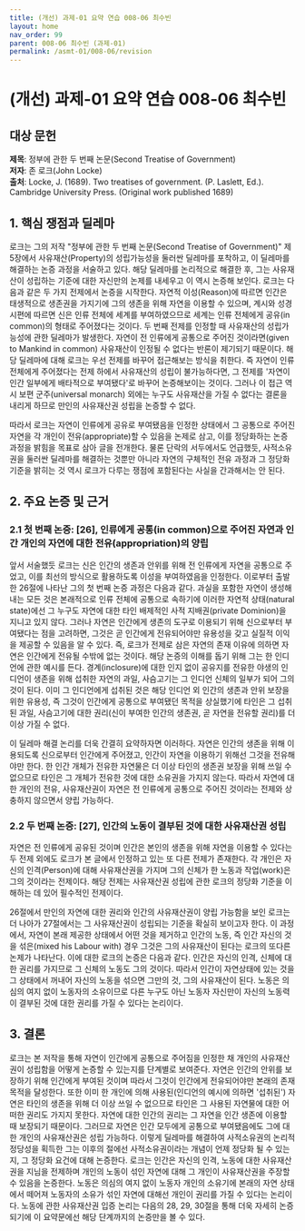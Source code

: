 ```yaml
---
title: (개선) 과제-01 요약 연습 008-06 최수빈
layout: home
nav_order: 99
parent: 008-06 최수빈 (과제-01)
permalink: /asmt-01/008-06/revision
---
```


# (개선) 과제-01 요약 연습 008-06 최수빈 


## 대상 문헌
**제목**: 정부에 관한 두 번째 논문(Second Treatise of Government)<br>
**저자**: 존 로크(John Locke)<br>
**출처**: Locke, J. (1689). Two treatises of government. (P. Laslett, Ed.). Cambridge University Press. (Original work published 1689)  

## 1. 핵심 쟁점과 딜레마  
로크는 그의 저작 "정부에 관한 두 번째 논문(Second Treatise of Government)" 제5장에서 사유재산(Property)의 성립가능성을 둘러싼 딜레마를 포착하고, 이 딜레마를 해결하는 논증 과정을 서술하고 있다. 해당 딜레마를 논리적으로 해결한 후, 그는 사유재산이 성립하는 기준에 대한 자신만의 논제를 내세우고 이 역시 논증해 보인다. 로크는 다음과 같은 두 가지 전제에서 논증을 시작한다. 자연적 이성(Reason)에 따르면 인간은 태생적으로 생존권을 가지기에 그의 생존을 위해 자연을 이용할 수 있으며, 계시와 성경 시편에 따르면 신은 인류 전체에 세계를 부여하였으므로 세계는 인류 전체에게 공유(in common)의 형태로 주어졌다는 것이다. 두 번째 전제를 인정할 때 사유재산의 성립가능성에 관한 딜레마가 발생한다. 자연이 전 인류에게 공통으로 주어진 것이라면(given to Mankind in common) 사유재산이 인정될 수 없다는 반론이 제기되기 때문이다. 해당 딜레마에 대해 로크는 우선 전제를 바꾸어 접근해보는 방식을 취한다. 즉 자연이 인류 전체에게 주어졌다는 전제 하에서 사유재산의 성립이 불가능하다면, 그 전제를 '자연이 인간 일부에게 배타적으로 부여됐다'로 바꾸어 논증해보이는 것이다. 그러나 이 접근 역시 보편 군주(universal monarch) 외에는 누구도 사유재산을 가질 수 없다는 결론을 내리게 하므로 만인의 사유재산권 성립을 논증할 수 없다. 

따라서 로크는 자연이 인류에게 공유로 부여됐음을 인정한 상태에서 그 공통으로 주어진 자연을 각 개인이 전유(appropriate)할 수 있음을 논제로 삼고, 이를 정당화하는 논증 과정을 밝힘을 목표로 삼아 글을 전개한다. 물론 단락의 서두에서도 언급했듯, 사적소유권을 둘러싼 딜레마를 해결하는 것뿐만 아니라 자연의 구체적인 전유 과정과 그 정당화 기준을 밝히는 것 역시 로크가 다루는 쟁점에 포함된다는 사실을 간과해서는 안 된다.

## 2. 주요 논증 및 근거  

### 2.1 첫 번째 논증: [26], 인류에게 공통(in common)으로 주어진 자연과 인간 개인의 자연에 대한 전유(appropriation)의 양립
앞서 서술했듯 로크는 신은 인간의 생존과 안위를 위해 전 인류에게 자연을 공통으로 주었고, 이를 최선의 방식으로 활용하도록 이성을 부여하였음을 인정한다. 이로부터 출발한 26절에 나타난 그의 첫 번째 논증 과정은 다음과 같다. 과실을 포함한 자연이 생성해내는 모든 것은 본래적으로 인류 전체에 공통으로 속하기에 이러한 자연적 상태(natural state)에선 그 누구도 자연에 대한 타인 배제적인 사적 지배권(private Dominion)을 지니고 있지 않다. 그러나 자연은 인간에게 생존의 도구로 이용되기 위해 신으로부터 부여됐다는 점을 고려하면, 그것은 곧 인간에게 전유되어야만 유용성을 갖고 실질적 이익을 제공할 수 있음을 알 수 있다. 즉, 로크가 전제로 삼은 자연의 존재 이유에 의하면 자연은 인간에게 전유될 수밖에 없는 것이다. 해당 논증의 이해를 돕기 위해 그는 한 인디언에 관한 예시를 든다. 경계(inclosure)에 대한 인지 없이 공유지를 전유한 야생의 인디언이 생존을 위해 섭취한 자연의 과일, 사슴고기는 그 인디언 신체의 일부가 되어 그의 것이 된다. 이미 그 인디언에게 섭취된 것은 해당 인디언 외 인간의 생존과 안위 보장을 위한 유용성, 즉 그것이 인간에게 공통으로 부여됐던 목적을 상실했기에 타인은 그 섭취된 과일, 사슴고기에 대한 권리(신이 부여한 인간의 생존권, 곧 자연을 전유할 권리)를 더 이상 가질 수 없다. 

이 딜레마 해결 논리를 더욱 간결히 요약하자면 이러하다. 자연은 인간의 생존을 위해 이용되도록 신으로부터 인간에게 주어졌고, 인간이 자연을 이용하기 위해선 그것을 전유해야만 한다. 한 인간 개체가 전유한 자연물은 더 이상 타인의 생존권 보장을 위해 쓰일 수 없으므로 타인은 그 개체가 전유한 것에 대한 소유권을 가지지 않는다. 따라서 자연에 대한 개인의 전유, 사유재산권이 자연은 전 인류에게 공통으로 주어진 것이라는 전제와 상충하지 않으면서 양립 가능하다.  

### 2.2 두 번째 논증: [27], 인간의 노동이 결부된 것에 대한 사유재산권 성립  
자연은 전 인류에게 공유된 것이며 인간은 본인의 생존을 위해 자연을 이용할 수 있다는 두 전제 외에도 로크가 본 글에서 인정하고 있는 또 다른 전제가 존재한다. 각 개인은 자신의 인격(Person)에 대해 사유재산권을 가지며 그의 신체가 한 노동과 작업(work)은 그의 것이라는 전제이다. 해당 전제는 사유재산권 성립에 관한 로크의 정당화 기준을 이해하는 데 있어 필수적인 전제이다.

26절에서 만인의 자연에 대한 권리와 인간의 사유재산권이 양립 가능함을 보인 로크는 더 나아가 27절에서는 그 사유재산권이 성립되는 기준을 확실히 보이고자 한다. 이 과정에서, 자연이 본래 제공한 상태에서 어떤 것을 제거하고 인간의 노동, 즉 인간 자신의 것을 섞은(mixed his Labour with) 경우 그것은 그의 사유재산이 된다는 로크의 또다른 논제가 나타난다. 이에 대한 로크의 논증은 다음과 같다. 인간은 자신의 인격, 신체에 대한 권리를 가지므로 그 신체의 노동도 그의 것이다. 따라서 인간이 자연상태에 있는 것을 그 상태에서 꺼내어 자신의 노동을 섞으면 그만의 것, 그의 사유재산이 된다. 노동은 의심의 여지 없이 노동자의 소유이므로 다른 누구도 아닌 노동자 자신만이 자신의 노동력이 결부된 것에 대한 권리를 가질 수 있다는 논리이다.  

## 3. 결론  
로크는 본 저작을 통해 자연이 인간에게 공통으로 주어짐을 인정한 채 개인의 사유재산권이 성립함을 어떻게 논증할 수 있는지를 단계별로 보여준다. 자연은 인간의 안위를 보장하기 위해 인간에게 부여된 것이며 따라서 그것이 인간에게 전유되어야만 본래의 존재 목적을 달성한다. 또한 이미 한 개인에 의해 사용된(인디언의 예시에 의하면 '섭취된') 자연은 타인의 생존을 위해 더 이상 쓰일 수 없으므로 타인은 그 사용된 자연물에 대한 어떠한 권리도 가지지 못한다. 자연에 대한 인간의 권리는 그 자연을 인간 생존에 이용할 때 보장되기 때문이다. 그러므로 자연은 인간 모두에게 공통으로 부여됐음에도 그에 대한 개인의 사유재산권은 성립 가능하다. 이렇게 딜레마를 해결하여 사적소유권의 논리적 정당성을 획득한 그는 이후의 절에선 사적소유권이라는 개념이 언제 정당화 될 수 있는지, 그 정당화 요건에 대해 논증한다. 로크는 인간은 자신의 인격, 노동에 대한 사유재산권을 지님을 전제하며 개인의 노동이 섞인 자연에 대해 그 개인이 사유재산권을 주장할 수 있음을 논증한다. 노동은 의심의 여지 없이 노동자 개인의 소유기에 본래의 자연 상태에서 떼어져 노동자의 소유가 섞인 자연에 대해선 개인이 권리를 가질 수 있다는 논리이다. 노동에 관한 사유재산권 입증 논리는 다음의 28, 29, 30절을 통해 더욱 자세히 논증되기에 이 요약문에선 해당 단계까지의 논증만을 볼 수 있다.
